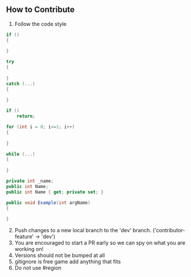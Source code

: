 ## How to Contribute

1. Follow the code style
```C#
if ()
{
	
}

try
{
	
}
catch (...)
{
	
}

if ()
	return;

for (int i = 0; i<=1; i++)
{
	
}

while (...)
{
	
}

private int _name;
public int Name;
public int Name { get; private set; }

public void Example(int argName)
{
	
}
```

2. Push changes to a new local branch to the 'dev' branch. ('contributor-feature' -> 'dev')
3. You are encouraged to start a PR early so we can spy on what you are working on!
4. Versions should not be bumped at all
5. gitignore is free game add anything that fits
6. Do not use #region
